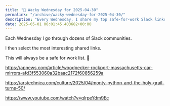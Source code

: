 ```yaml
---
title: "🤪 Wacky Wednesday for 2025-04-30"
permalink: "/archive/wacky-wednesday-for-2025-04-30/"
description: "Every Wednesday, I share my top safe-for-work Slack links, from quirky news to classic films!"
date: 2025-05-01 06:01:45.403682+00:00
---
```


Each Wednesday I go through dozens of Slack communities.

I then select the most interesting shared links.

This will always be a safe for work list. 🙈

https://apnews.com/article/woodpecker-rockport-massachusetts-car-mirrors-afd3f553060a32baac2172f60856259a

https://arstechnica.com/culture/2025/04/monty-python-and-the-holy-grail-turns-50/

https://www.youtube.com/watch?v=qlrpeYdm9Ec